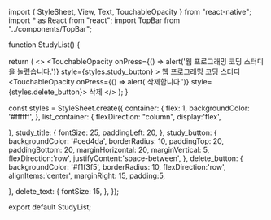 import { StyleSheet, View, Text, TouchableOpacity } from "react-native";
import * as React from "react";
import TopBar from "../components/TopBar";


function StudyList() {

  return (
    <>
      <TopBar/>
      <View style={styles.container}>
        <View>
        <View style={styles.list_container}>
        <TouchableOpacity
            onPress={() => alert('웹 프로그래밍 코딩 스터디을 눌렸습니다.')}
            style={styles.study_button}
        >
          <Text style={styles.study_title}>웹 프로그래밍 코딩 스터디</Text>
          <TouchableOpacity
            onPress={() => alert('삭제합니다.')}
            style={styles.delete_button}>
            <Text style={styles.delete_text}>삭제</Text>
          </TouchableOpacity>
        </TouchableOpacity>
        </View>
        </View>
      </View>
    </>
  );
}

const styles = StyleSheet.create({
  container: {
    flex: 1,
    backgroundColor: '#ffffff',
  },
  list_container: {
    flexDirection: "column",
    display:'flex',

    
  },
  study_title: {
    fontSize: 25,
    paddingLeft: 20,
  },
  study_button: {
    backgroundColor: '#ced4da',
    borderRadius: 10,
    paddingTop: 20,
    paddingBottom: 20,
    marginHorizontal: 20,
    marginVertical: 5,
    flexDirection:'row',
    justifyContent:'space-between',
  },
  delete_button: {
    backgroundColor: '#f1f3f5',
    borderRadius: 10,
    flexDirection:'row',
    alignItems:'center',
    marginRight: 15,
    padding:5,

  },
  delete_text: {
    fontSize: 15,
  },
});

export default StudyList;
